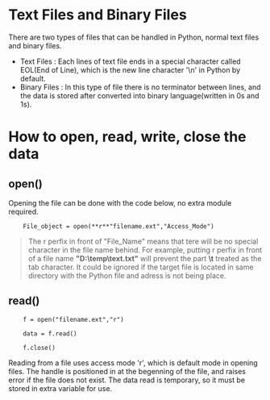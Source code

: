 # Text Files and Binary Files

There are two types of files that can be handled in Python, normal text files and binary files.

- Text Files : Each lines of text file ends in a special character called EOL(End of Line), which is the new line character '\n' in Python by default.
- Binary Files : In this type of file there is no terminator between lines, and the data is stored after converted into binary language(written in 0s and 1s).

# How to open, read, write, close the data

## open()

Opening the file can be done with the code below, no extra module required.

        File_object = open(**r**"filename.ext","Access_Mode")
        
> The r perfix in front of "File_Name" means that tere will be no special character in the file name behind. For example, putting r perfix in front of a file name **"D:\temp\text.txt"** will prevent the part **\t** treated as the tab character. It could be ignored if the target file is located in same directory with the Python file and adress is not being place.

## read()

        f = open("filename.ext","r")
        
        data = f.read()
        
        f.close()
        
Reading from a file uses access mode 'r', which is default mode in opening files. The handle is positioned in at the begenning of the file, and raises error if the file does not exist. The data read is temporary, so it must be stored in extra variable for use.
